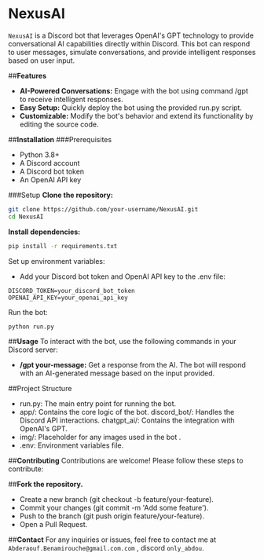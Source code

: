 # **NexusAI**

`NexusAI` is a Discord bot that leverages OpenAI's GPT technology to provide conversational AI capabilities directly within Discord. This bot can respond to user messages, simulate conversations, and provide intelligent responses based on user input.

##**Features**
- **AI-Powered Conversations:** Engage with the bot using command /gpt to receive intelligent responses.
- **Easy Setup:** Quickly deploy the bot using the provided run.py script.
- **Customizable:** Modify the bot's behavior and extend its functionality by editing the source code.

##**Installation**
###Prerequisites
- Python 3.8+
- A Discord account
- A Discord bot token
- An OpenAI API key

###Setup
**Clone the repository:**
```bash
git clone https://github.com/your-username/NexusAI.git
cd NexusAI
```

**Install dependencies:**

```bash
pip install -r requirements.txt
```

Set up environment variables:
- Add your Discord bot token and OpenAI API key to the .env file:

```plaintext
DISCORD_TOKEN=your_discord_bot_token
OPENAI_API_KEY=your_openai_api_key
```

Run the bot:
```bash
python run.py
```

##**Usage**
To interact with the bot, use the following commands in your Discord server:

- **/gpt your-message:** Get a response from the AI.
The bot will respond with an AI-generated message based on the input provided.

##Project Structure
- run.py: The main entry point for running the bot.
- app/: Contains the core logic of the bot.
  discord_bot/: Handles the Discord API interactions.
  chatgpt_ai/: Contains the integration with OpenAI's GPT.
- img/: Placeholder for any images used in the bot .
- .env: Environment variables file.

##**Contributing**
Contributions are welcome! Please follow these steps to contribute:

##**Fork the repository.**
- Create a new branch (git checkout -b feature/your-feature).
- Commit your changes (git commit -m 'Add some feature').
- Push to the branch (git push origin feature/your-feature).
- Open a Pull Request.

##**Contact**
For any inquiries or issues, feel free to contact me at `Abderaouf.Benamirouche@gmail.com.com` , discord `only_abdou`.

